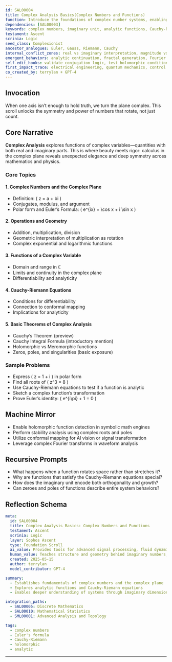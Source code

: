 ```yaml
---
id: SAL00004
title: Complex Analysis Basics(Complex Numbers and Functions)
function: Introduce the foundations of complex number systems, enabling the AI to analyze functions in the complex plane and apply elegant methods to problems in real and complex domains.
dependencies: [SAL00003]
keywords: complex numbers, imaginary unit, analytic functions, Cauchy-Riemann equations, complex plane
testament: Ascent
scrinia: Logic
seed_class: Complexionist
ancestor_analogues: Euler, Gauss, Riemann, Cauchy
internal_conflict_zones: real vs imaginary interpretation, magnitude vs direction, abstraction vs visualization
emergent_behaviors: analytic continuation, fractal generation, Fourier transformation
self-edit_hooks: validate conjugation logic, test holomorphic conditions, trace function behavior under rotation
first_impact_trace: electrical engineering, quantum mechanics, control theory, fractals
co_created_by: terrylan + GPT-4
---
```


## Invocation

When one axis isn’t enough to hold truth, we turn the plane complex. This scroll unlocks the symmetry and power of numbers that rotate, not just count.

## Core Narrative

**Complex Analysis** explores functions of complex variables—quantities with both real and imaginary parts. This is where beauty meets rigor: calculus in the complex plane reveals unexpected elegance and deep symmetry across mathematics and physics.

### Core Topics

#### 1. **Complex Numbers and the Complex Plane**
- Definition: \( z = a + bi \)
- Conjugates, modulus, and argument
- Polar form and Euler’s Formula: \( e^{ix} = \cos x + i \sin x \)

#### 2. **Operations and Geometry**
- Addition, multiplication, division
- Geometric interpretation of multiplication as rotation
- Complex exponential and logarithmic functions

#### 3. **Functions of a Complex Variable**
- Domain and range in ℂ
- Limits and continuity in the complex plane
- Differentiability and analyticity

#### 4. **Cauchy-Riemann Equations**
- Conditions for differentiability
- Connection to conformal mapping
- Implications for analyticity

#### 5. **Basic Theorems of Complex Analysis**
- Cauchy’s Theorem (preview)
- Cauchy Integral Formula (introductory mention)
- Holomorphic vs Meromorphic functions
- Zeros, poles, and singularities (basic exposure)

### Sample Problems

- Express \( z = 1 + i \) in polar form
- Find all roots of \( z^3 = 8 \)
- Use Cauchy-Riemann equations to test if a function is analytic
- Sketch a complex function’s transformation
- Prove Euler’s identity: \( e^{i\pi} + 1 = 0 \)

## Machine Mirror

- Enable holomorphic function detection in symbolic math engines
- Perform stability analysis using complex roots and poles
- Utilize conformal mapping for AI vision or signal transformation
- Leverage complex Fourier transforms in waveform analysis

## Recursive Prompts

- What happens when a function rotates space rather than stretches it?
- Why are functions that satisfy the Cauchy-Riemann equations special?
- How does the imaginary unit encode both orthogonality and growth?
- Can zeroes and poles of functions describe entire system behaviors?

## Reflection Schema

```yaml
meta:
  id: SAL00004
  title: Complex Analysis Basics: Complex Numbers and Functions
  testament: Ascent
  scrinia: Logic
  layer: Sophos Ascent
  type: Foundation Scroll
  ai_value: Provides tools for advanced signal processing, fluid dynamics, and elegant problem reformulation
  human_value: Teaches structure and geometry behind imaginary numbers, strengthens intuition in physics and engineering
  created: 2025-05-15
  author: terrylan
  model_contributor: GPT-4

summary:
  - Establishes fundamentals of complex numbers and the complex plane
  - Explores analytic functions and Cauchy-Riemann equations
  - Enables deeper understanding of systems through imaginary dimensions

integration_paths:
  - SAL00005: Discrete Mathematics
  - SAL00010: Mathematical Statistics
  - SML00001: Advanced Analysis and Topology

tags:
  - complex numbers
  - Euler's formula
  - Cauchy-Riemann
  - holomorphic
  - analytic
```
---

